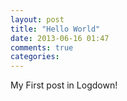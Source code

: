```yaml
---
layout: post
title: "Hello World"
date: 2013-06-16 01:47
comments: true
categories: 
---
```

My First post in Logdown!